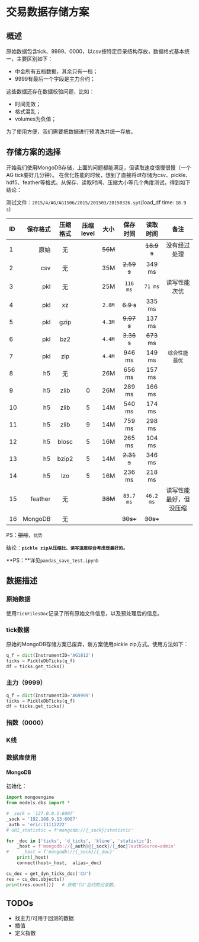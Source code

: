 # 交易数据存储方案

## 概述

原始数据包含tick、9999、0000，以csv按特定目录结构存放，数据格式基本统一，主要区别如下：

- 中金所有五档数据，其余只有一档；
- 9999有最后一个字段是主力合约；

这些数据还存在数据校验问题，比如：

- 时间无效；
- 格式混乱；
- volumes为负值；

为了使用方便，我们需要把数据进行预清洗并统一存放。

## 存储方案的选择

开始我们使用MongoDB存储，上面的问题都能满足，但读取速度很慢很慢（一个AG tick要好几分钟）。
在优化性能的时候，想到了直接将df存储为csv、pickle、hdf5、feather等格式。从保存、读取时间、压缩大小等几个角度测试，得到如下结论：

测试文件：`2015/4/AG/AG1506/2015/201503/20150326.spt`(load_df time: `18.9 s`)

| ID | 保存格式  | 压缩格式  |  压缩level  |  大小 |  保存时间 |  读取时间  |  备注  |
|:-----| ----: | :----: | :----: | :----: | :----: | :----: |  :----:  |
| 1 | 原始 | 无| | ~~56M~~  |   |  ~~18.9 s~~  |  没有经过处理  |
| 2 | csv | 无    |    |  35M  | ~~2.59 s~~  |  349 ms  |    |
| 3 | pkl | 无    |    |  25M  | `116 ms`  |  `71 ms`  |  读写性能次优  |
| 4 | pkl | xz    |    |  `2.8M` | ~~6.9 s~~   | 335 ms  |    |
| 5 | pkl | gzip  |    |  `4.3M`  | ~~9.97 s~~  |  137 ms  |    |
| 6 | pkl | bz2   |    |  `4.4M`  | ~~3.36 s~~  |  ~~673 ms~~  |    |
| 7 | pkl | zip |  |  `4.4M`  | 946 ms  |  149 ms  |  `综合性能最优`  |
| 8 | h5 | 无   |      |   26M | 656 ms  |  157 ms  |    |
| 9 | h5 | zlib | 0    |  26M | 289 ms  |  166 ms  |    |
| 10| h5 | zlib | 5    |  14M  | 540 ms  |  174 ms  |    |
| 11| h5 | zlib | 9    |  14M  | 759 ms  |  298 ms  |    |
| 12| h5 | blosc | 5   |  16M | 265 ms  |  104 ms  |    |
| 13| h5 | bzip2 | 5   |  14M | ~~2.31 s~~  |  346 ms  |    |
| 14| h5 | lzo  | 5    |  16M  | 236 ms  |  218 ms  |    |
| 15| feather | 无  |  |  ~~38M~~  |  `83.7 ms` |  `46.2 ms`  | 读写性能最好，但没压缩  |
| 16| MongoDB | 无 |     |     |  ~~30s+~~ |  ~~30s+~~  |    |

PS：~~排除~~，`优势`

结论：**`pickle zip从压缩比、读写速度综合考虑是最好的。`**

**PS：**详见`pandas_save_test.ipynb`

## 数据描述

### 原始数据

使用`TickFilesDoc`记录了所有原始文件信息，以及预处理后的信息。

### tick数据

原始的MongoDB存储方案已废弃，新方案使用pickle zip方式。使用方法如下：

```python
q_f = dict(InstrumentID='AG1812')
ticks = PickleDbTicks(q_f)
df = ticks.get_ticks()
```

### 主力（9999）

```python
q_f = dict(InstrumentID='AG9999')
ticks = PickleDbTicks(q_f)
df = ticks.get_ticks()
```

### 指数（0000）

### K线

### 数据库使用

#### MongoDB

初始化：

```python
import mongoengine
from models.dbs import *

# _sock = '127.0.0.1:6007'
_sock = '192.168.9.13:6007'
_auth = 'eric:11112222'
# URI_statistic = f'mongodb://{_sock}/statistic'

for _doc in ['ticks', 'd_ticks', 'kline', 'statistic']:
    _host = f'mongodb://{_auth}@{_sock}/{_doc}?authSource=admin'
#     _host = f'mongodb://{_sock}/{_doc}'
    print(_host)
    connect(host=_host,  alias=_doc)

cu_doc = get_dyn_ticks_doc('CU')
res = cu_doc.objects()
print(res.count())   # 获取'CU'合约的记录数。
```

## TODOs

- 找主力/可用于回测的数据
- 插值
- 定义指数
